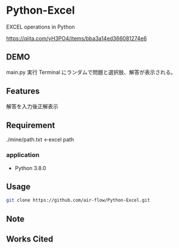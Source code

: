 # Python-Excel

EXCEL operations in Python

https://qiita.com/yH3PO4/items/bba3a14ed366081274e6

## DEMO

main.py 実行
Terminal にランダムで問題と選択肢、解答が表示される。

## Features

解答を入力後正解表示

## Requirement

./mine/path.txt ←excel path

### application

- Python 3.8.0

## Usage

```bash
git clone https://github.com/air-flow/Python-Excel.git
```

## Note

## Works Cited
